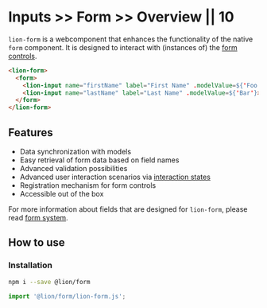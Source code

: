 # Inputs >> Form >> Overview || 10

`lion-form` is a webcomponent that enhances the functionality of the native `form` component.
It is designed to interact with (instances of) the [form controls](../overview.md).

```html
<lion-form>
  <form>
    <lion-input name="firstName" label="First Name" .modelValue=${'Foo'}></lion-input>
    <lion-input name="lastName" label="Last Name" .modelValue=${'Bar'}></lion-input>
  </form>
</lion-form>
```

## Features

- Data synchronization with models
- Easy retrieval of form data based on field names
- Advanced validation possibilities
- Advanced user interaction scenarios via [interaction states](../../../docs/systems/form/interaction-states.md)
- Registration mechanism for form controls
- Accessible out of the box

For more information about fields that are designed for `lion-form`, please read [form system](../../../docs/systems/form/overview.md).

## How to use

### Installation

```bash
npm i --save @lion/form
```

```js
import '@lion/form/lion-form.js';
```
